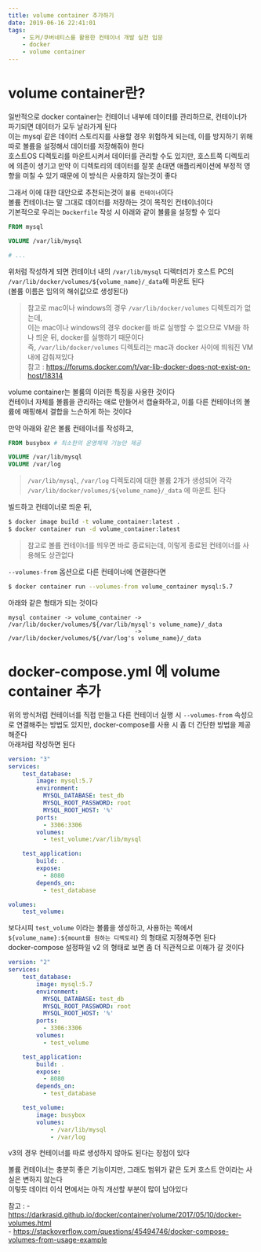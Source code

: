 ```yaml
---
title: volume container 추가하기
date: 2019-06-16 22:41:01
tags:
    - 도커/쿠버네티스를 활용한 컨테이너 개발 실전 입문
    - docker
    - volume container
---
```


# volume container란?
일반적으로 docker container는 컨테이너 내부에 데이터를 관리하므로, 컨테이너가 파기되면 데이터가 모두 날라가게 된다  
이는 mysql 같은 데이터 스토리지를 사용할 경우 위험하게 되는데, 이를 방지하기 위해 따로 볼륨을 설정해서 데이터를 저장해줘야 한다  
호스트OS 디렉토리를 마운트시켜서 데이터를 관리할 수도 있지만, 호스트쪽 디렉토리에 의존이 생기고 만약 이 디렉토리의 데이터를 잘못 손대면 애플리케이션에 부정적 영향을 미칠 수 있기 때문에 이 방식은 사용하지 않는것이 좋다  

그래서 이에 대한 대안으로 추천되는것이 `볼륨 컨테이너`이다  
볼륨 컨테이너는 말 그대로 데이터를 저장하는 것이 목적인 컨테이너이다  
기본적으로 우리는 `Dockerfile` 작성 시 아래와 같이 볼륨을 설정할 수 있다  
```dockerfile
FROM mysql

VOLUME /var/lib/mysql

# ...
```

위처럼 작성하게 되면 컨테이너 내의 `/var/lib/mysql` 디렉터리가 호스트 PC의 `/var/lib/docker/volumes/${volume_name}/_data`에 마운트 된다  
(볼륨 이름은 임의의 해쉬값으로 생성된다)  
> 참고로 mac이나 windows의 경우 `/var/lib/docker/volumes` 디렉토리가 없는데,  
> 이는 mac이나 windows의 경우 docker를 바로 실행할 수 없으므로 VM을 하나 띄운 뒤, docker를 실행하기 때문이다  
> 즉, `/var/lib/docker/volumes` 디렉토리는 mac과 docker 사이에 띄워진 VM 내에 감춰져있다  
> 참고 : <https://forums.docker.com/t/var-lib-docker-does-not-exist-on-host/18314>  

volume container는 볼륨의 이러한 특징을 사용한 것이다  
컨테이너 자체를 볼륨을 관리하는 애로 만들어서 캡슐화하고, 이를 다른 컨테이너의 볼륨에 매핑해서 결합을 느슨하게 하는 것이다  

만약 아래와 같은 볼륨 컨테이너를 작성하고,  
```dockerfile
FROM busybox # 최소한의 운영체제 기능만 제공

VOLUME /var/lib/mysql
VOLUME /var/log
```
> `/var/lib/mysql`, `/var/log` 디렉토리에 대한 볼륨 2개가 생성되어 각각 `/var/lib/docker/volumes/${volume_name}/_data` 에 마운트 된다  

빌드하고 컨테이너로 띄운 뒤,
```sh
$ docker image build -t volume_container:latest .
$ docker container run -d volume_container:latest
```
> 참고로 볼륨 컨테이너를 띄우면 바로 종료되는데, 이렇게 종료된 컨테이너를 사용해도 상관없다

`--volumes-from` 옵션으로 다른 컨테이너에 연결한다면  
```sh
$ docker container run --volumes-from volume_container mysql:5.7
```

아래와 같은 형태가 되는 것이다  
```
mysql container -> volume_container -> /var/lib/docker/volumes/${/var/lib/mysql's volume_name}/_data
                                    -> /var/lib/docker/volumes/${/var/log's volume_name}/_data
```

# docker-compose.yml 에 volume container 추가  
위의 방식처럼 컨테이너를 직접 만들고 다른 컨테이너 실행 시 `--volumes-from` 속성으로 연결해주는 방법도 있지만, docker-compose를 사용 시 좀 더 간단한 방법을 제공해준다  
아래처럼 작성하면 된다  
```yml
version: "3"
services:
    test_database:
        image: mysql:5.7
        environment:
          MYSQL_DATABASE: test_db
          MYSQL_ROOT_PASSWORD: root
          MYSQL_ROOT_HOST: '%'
        ports:
          - 3306:3306
        volumes:
          - test_volume:/var/lib/mysql

    test_application:
        build: .
        expose:
          - 8080
        depends_on:
          - test_database

volumes:
    test_volume:
```

보다시피 `test_volume` 이라는 볼륨을 생성하고, 사용하는 쪽에서 `${volume_name}:${mount를 원하는 디렉토리}` 의 형태로 지정해주면 된다  
docker-compose 설정파일 v2 의 형태로 보면 좀 더 직관적으로 이해가 갈 것이다  
```yml
version: "2"
services:
    test_database:
        image: mysql:5.7
        environment:
          MYSQL_DATABASE: test_db
          MYSQL_ROOT_PASSWORD: root
          MYSQL_ROOT_HOST: '%'
        ports:
          - 3306:3306
        volumes:
          - test_volume

    test_application:
        build: .
        expose:
          - 8080
        depends_on:
          - test_database

    test_volume:
        image: busybox
        volumes:
            - /var/lib/mysql
            - /var/log
```
v3의 경우 컨테이너를 따로 생성하지 않아도 된다는 장점이 있다  

볼륨 컨테이너는 충분히 좋은 기능이지만, 그래도 범위가 같은 도커 호스트 안이라는 사실은 변하지 않는다  
이렇듯 데이터 이식 면에서는 아직 개선할 부분이 많이 남아있다

참고 : 
    - <https://darkrasid.github.io/docker/container/volume/2017/05/10/docker-volumes.html>  
    - <https://stackoverflow.com/questions/45494746/docker-compose-volumes-from-usage-example>

<!-- more -->